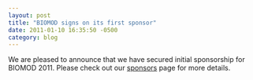 ```yaml
---
layout: post
title: "BIOMOD signs on its first sponsor"
date: 2011-01-10 16:35:50 -0500
category: blog
---
```


We are pleased to announce that we have secured initial sponsorship for BIOMOD 2011. Please check out our <a href="/sponsors">sponsors</a> page for more details.


